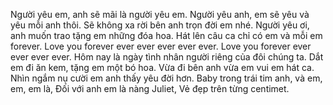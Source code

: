 Người yêu em, anh sẽ mãi là người yêu em.
Người yêu anh, em sẽ yêu và yêu mỗi anh thôi.
Sẽ không xa rời bên anh trọn đời em nhé.
Người yêu ơi, anh muốn trao tặng em những đóa hoa.
Hát lên câu ca chỉ có em và mỗi em forever.
Love you forever ever ever ever ever ever.
Love you forever ever ever ever ever.
Hôm nay là ngày tình nhân người riêng của đôi chúng ta.
Dắt em đi ăn kem, tặng em một bó hoa.
Vừa đi bên anh vừa em vui em hát ca.
Nhìn ngắm nụ cười em anh thấy yêu đời hơn.
Baby trong trái tim anh, và em, em, em là,
Đối với anh em là nàng Juliet,
Vẻ đẹp trên từng centimet.
